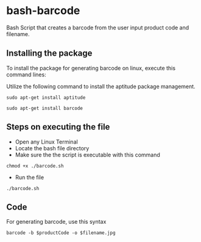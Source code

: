 # bash-barcode
Bash Script that creates a barcode from the user input product code and filename.

## Installing the package
To install the package for generating barcode on linux, execute this command lines:

Utilize the following command to install the aptitude package management.
```
sudo apt-get install aptitude
```

```
sudo apt-get install barcode
```


## Steps on executing the file
- Open any Linux Terminal
- Locate the bash file directory
- Make sure the the script is executable with this command

```
chmod +x ./barcode.sh
```

- Run the file

```
./barcode.sh
```

## Code

For generating barcode, use this syntax

```
barcode -b $productCode -o $filename.jpg
```
